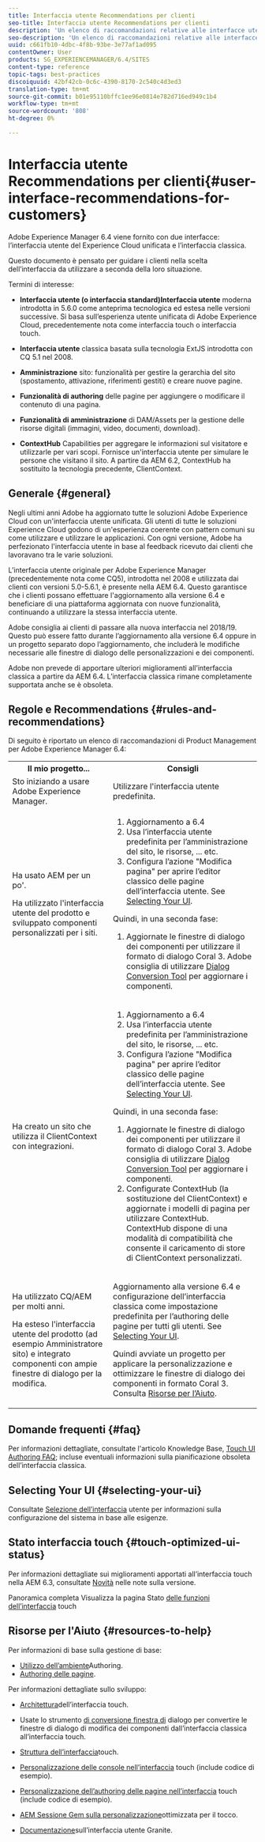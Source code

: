```yaml
---
title: Interfaccia utente Recommendations per clienti
seo-title: Interfaccia utente Recommendations per clienti
description: 'Un elenco di raccomandazioni relative alle interfacce utente classiche e ottimizzate per il tocco. '
seo-description: 'Un elenco di raccomandazioni relative alle interfacce utente classiche e ottimizzate per il tocco. '
uuid: c661fb10-4dbc-4f8b-93be-3e77af1ad095
contentOwner: User
products: SG_EXPERIENCEMANAGER/6.4/SITES
content-type: reference
topic-tags: best-practices
discoiquuid: 42bf42cb-0c6c-4390-8170-2c540c4d3ed3
translation-type: tm+mt
source-git-commit: b01e95110bffc1ee96e0814e782d716ed949c1b4
workflow-type: tm+mt
source-wordcount: '808'
ht-degree: 0%

---
```



# Interfaccia utente Recommendations per clienti{#user-interface-recommendations-for-customers}

Adobe Experience Manager 6.4 viene fornito con due interfacce: l’interfaccia utente del Experience Cloud  unificata e l’interfaccia classica.

Questo documento è pensato per guidare i clienti nella scelta dell’interfaccia da utilizzare a seconda della loro situazione.

Termini di interesse:

* **Interfaccia utente (o interfaccia standard)Interfaccia utente** moderna introdotta in 5.6.0 come anteprima tecnologica ed estesa nelle versioni successive. Si basa sull’esperienza utente unificata di Adobe Experience Cloud, precedentemente nota come interfaccia touch o interfaccia touch.

* **Interfaccia utente** classica basata sulla tecnologia ExtJS introdotta con CQ 5.1 nel 2008.

* **Amministrazione** sito: funzionalità per gestire la gerarchia del sito (spostamento, attivazione, riferimenti gestiti) e creare nuove pagine.

* **Funzionalità di authoring** delle pagine per aggiungere o modificare il contenuto di una pagina.

* **Funzionalità di amministrazione** di DAM/Assets per la gestione delle risorse digitali (immagini, video, documenti, download).

* **ContextHub** Capabilities per aggregare le informazioni sul visitatore e utilizzarle per vari scopi. Fornisce un&#39;interfaccia utente per simulare le persone che visitano il sito. A partire da AEM 6.2, ContextHub ha sostituito la tecnologia precedente, ClientContext.

## Generale {#general}

Negli ultimi anni  Adobe ha aggiornato tutte le soluzioni Adobe Experience Cloud con un&#39;interfaccia utente unificata. Gli utenti di tutte le soluzioni  Experience Cloud godono di un&#39;esperienza coerente con pattern comuni su come utilizzare e utilizzare le applicazioni. Con ogni versione,  Adobe ha perfezionato l&#39;interfaccia utente in base al feedback ricevuto dai clienti che lavoravano tra le varie soluzioni.

L’interfaccia utente originale per Adobe Experience Manager (precedentemente nota come CQ5), introdotta nel 2008 e utilizzata dai clienti con versioni 5.0-5.6.1, è presente nella AEM 6.4. Questo garantisce che i clienti possano effettuare l&#39;aggiornamento alla versione 6.4 e beneficiare di una piattaforma aggiornata con nuove funzionalità, continuando a utilizzare la stessa interfaccia utente.

 Adobe consiglia ai clienti di passare alla nuova interfaccia nel 2018/19. Questo può essere fatto durante l’aggiornamento alla versione 6.4 oppure in un progetto separato dopo l’aggiornamento, che includerà le modifiche necessarie alle finestre di dialogo delle personalizzazioni e dei componenti.

 Adobe non prevede di apportare ulteriori miglioramenti all’interfaccia classica a partire da AEM 6.4. L’interfaccia classica rimane completamente supportata anche se è obsoleta.

## Regole e Recommendations {#rules-and-recommendations}

Di seguito è riportato un elenco di raccomandazioni di Product Management per Adobe Experience Manager 6.4:

<table> 
 <tbody> 
  <tr> 
   <th>Il mio progetto...</th> 
   <th>Consigli</th> 
  </tr> 
  <tr> 
   <td>Sto iniziando a usare Adobe Experience Manager.</td> 
   <td>Utilizzare l'interfaccia utente predefinita.</td> 
  </tr> 
  <tr> 
   <td><p>Ha usato AEM per un po'.</p> <p>Ha utilizzato l'interfaccia utente del prodotto e sviluppato componenti personalizzati per i siti.<br /> </p> </td> 
   <td> 
    <ol> 
     <li>Aggiornamento a 6.4</li> 
     <li>Usa l’interfaccia utente predefinita per l’amministrazione del sito, le risorse, ... etc.<br /> </li> 
     <li>Configura l’azione "Modifica pagina" per aprire l’editor classico delle pagine dell’interfaccia utente. See <a href="#selecting-your-ui">Selecting Your UI</a>.</li> 
    </ol> <p>Quindi, in una seconda fase:</p> 
    <ol> 
     <li>Aggiornate le finestre di dialogo dei componenti per utilizzare il formato di dialogo Coral 3.  Adobe consiglia di utilizzare <a href="/help/sites-developing/dialog-conversion.md">Dialog Conversion Tool</a> per aggiornare i componenti.</li> 
    </ol> </td> 
  </tr> 
  <tr> 
   <td>Ha creato un sito che utilizza il ClientContext con integrazioni.<br /> </td> 
   <td> 
    <ol> 
     <li>Aggiornamento a 6.4</li> 
     <li>Usa l’interfaccia utente predefinita per l’amministrazione del sito, le risorse, ... etc.</li> 
     <li>Configura l’azione "Modifica pagina" per aprire l’editor classico delle pagine dell’interfaccia utente. See <a href="#selecting-your-ui">Selecting Your UI</a>.</li> 
    </ol> <p>Quindi, in una seconda fase:</p> 
    <ol> 
     <li>Aggiornate le finestre di dialogo dei componenti per utilizzare il formato di dialogo Coral 3.  Adobe consiglia di utilizzare <a href="/help/sites-developing/dialog-conversion.md">Dialog Conversion Tool</a> per aggiornare i componenti.</li> 
     <li>Configurate ContextHub (la sostituzione del ClientContext) e aggiornate i modelli di pagina per utilizzare ContextHub. ContextHub dispone di una modalità di compatibilità che consente il caricamento di store di ClientContext personalizzati.</li> 
    </ol> </td> 
  </tr> 
  <tr> 
   <td><p>Ha utilizzato CQ/AEM per molti anni.</p> <p>Ha esteso l'interfaccia utente del prodotto (ad esempio Amministratore sito) e integrato componenti con ampie finestre di dialogo per la modifica.</p> </td> 
   <td><p>Aggiornamento alla versione 6.4 e configurazione dell’interfaccia classica come impostazione predefinita per l’authoring delle pagine per tutti gli utenti. See <a href="#selecting-your-ui">Selecting Your UI</a>.</p> <p>Quindi avviate un progetto per applicare la personalizzazione e ottimizzare le finestre di dialogo dei componenti in formato Coral 3. Consulta <a href="#resources-to-help">Risorse per l’Aiuto</a>.<br /> </p> </td> 
  </tr> 
 </tbody> 
</table>

## Domande frequenti {#faq}

Per informazioni dettagliate, consultate l&#39;articolo Knowledge Base, [Touch UI Authoring FAQ](https://helpx.adobe.com/experience-manager/kb/index/touchui_faq.html); incluse eventuali informazioni sulla pianificazione obsoleta dell’interfaccia classica.

## Selecting Your UI {#selecting-your-ui}

Consultate [Selezione dell’interfaccia](/help/sites-authoring/select-ui.md) utente per informazioni sulla configurazione del sistema in base alle esigenze.

## Stato interfaccia touch {#touch-optimized-ui-status}

Per informazioni dettagliate sui miglioramenti apportati all’interfaccia touch nella AEM 6.3, consultate [Novità](/help/release-notes/release-notes.md#what-s-new) nelle note sulla versione.

Panoramica completa Visualizza la pagina Stato [delle funzioni dell’interfaccia](/help/release-notes/touch-ui-features-status.md) touch

## Risorse per l&#39;Aiuto {#resources-to-help}

Per informazioni di base sulla gestione di base:

* [Utilizzo dell’ambiente](/help/sites-authoring/home.md)Authoring.
* [Authoring delle pagine](/help/sites-authoring/author-environment-tools.md).

Per informazioni dettagliate sullo sviluppo:

* [Architettura](/help/sites-developing/touch-ui-concepts.md)dell’interfaccia touch.
* Usate lo strumento [di conversione finestra di](/help/sites-developing/dialog-conversion.md) dialogo per convertire le finestre di dialogo di modifica dei componenti dall’interfaccia classica all’interfaccia touch.

* [Struttura dell’interfaccia](/help/sites-developing/touch-ui-structure.md)touch.

* [Personalizzazione delle console nell’interfaccia](/help/sites-developing/customizing-consoles-touch.md) touch (include codice di esempio).

* [Personalizzazione dell’authoring delle pagine nell’interfaccia](/help/sites-developing/customizing-page-authoring-touch.md) touch (include codice di esempio).

* [AEM Sessione Gem sulla personalizzazione](https://docs.adobe.com/content/ddc/en/gems/user-interface-customization-for-aem-6.html)ottimizzata per il tocco.
* [Documentazione](https://helpx.adobe.com/experience-manager/6-4/sites/developing/using/reference-materials/granite-ui/api/index.html)sull’interfaccia utente Granite.

